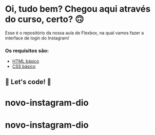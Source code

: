 # Oi, tudo bem? Chegou aqui através do curso, certo? 🙃

Esse é o repositório da nossa aula de Flexbox, na qual vamos fazer a interface de login do Instagram! 

### Os requisitos são:

* [HTML básico](https://www.w3schools.com/html/)
* [CSS básico](https://developer.mozilla.org/pt-BR/docs/Web/CSS)

## 🚀 Let's code! 🚀
# novo-instagram-dio
# novo-instagram-dio
